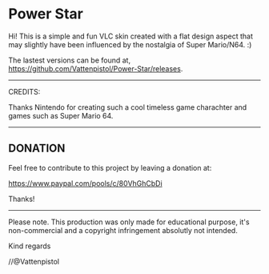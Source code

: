 # Power Star

Hi! This is a simple and fun VLC skin created with a flat design aspect that may slightly have been influenced by the nostalgia of Super Mario/N64. :)

The lastest versions can be found at, https://github.com/Vattenpistol/Power-Star/releases.

-----------

CREDITS:

Thanks Nintendo for creating such a cool timeless game charachter and games such as Super Mario 64.

-----------
DONATION
---
Feel free to contribute to this project by leaving a donation at:

https://www.paypal.com/pools/c/80VhGhCbDi

Thanks!

-----------
Please note.
This production was only made for educational purpose, it's non-commercial and a copyright infringement absolutly not intended.


Kind regards

//@Vattenpistol
